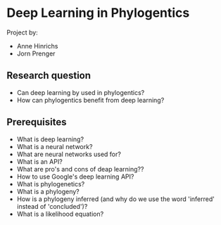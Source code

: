 # Deep Learning in Phylogentics

Project by:

 * Anne Hinrichs
 * Jorn Prenger

## Research question

 * Can deep learning by used in phylogentics?
 * How can phylogentics benefit from deep learning?
 
## Prerequisites

 * What is deep learning?
 * What is a neural network?
 * What are neural networks used for?
 * What is an API?
 * What are pro's and cons of deap learning??
 * How to use Google's deep learning API?
 * What is phylogenetics?
 * What is a phylogeny?
 * How is a phylogeny inferred (and why do we use the word 'inferred' instead of 'concluded')?
 * What is a likelihood equation?
